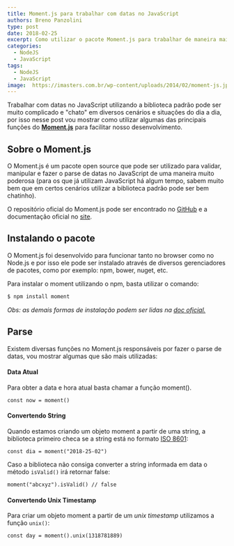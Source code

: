 ```yaml
---
title: Moment.js para trabalhar com datas no JavaScript
authors: Breno Panzolini
type: post
date: 2018-02-25
excerpt: Como utilizar o pacote Moment.js para trabalhar de maneira mais eficiente com datas no JavaScript.
categories:
  - NodeJS
  - JavaScript
tags:
  - NodeJS
  - JavaScript
image:  https://imasters.com.br/wp-content/uploads/2014/02/moment-js.jpg
---
```


Trabalhar com datas no JavaScript utilizando a biblioteca padrão pode ser muito complicado e "chato" em diversos cenários e situações do dia a dia, por isso nesse post vou mostrar como utilizar algumas das principais funções do [**Moment.js**](http://momentjs.com/) para facilitar nosso desenvolvimento.

## Sobre o Moment.js

O Moment.js é um pacote open source que pode ser utilizado para validar, manipular e fazer o parse de datas no JavaScript de uma maneira muito poderosa (para os que já utilizam JavaScript há algum tempo, sabem muito bem que em certos cenários utilizar a biblioteca padrão pode ser bem chatinho).

O repositório oficial do Moment.js pode ser encontrado no [GitHub](https://github.com/moment/moment) e a documentação oficial no [site](http://momentjs.com/docs/).

## Instalando o pacote

O Moment.js foi desenvolvido para funcionar tanto no browser como no Node.js e por isso ele pode ser instalado através de diversos gerenciadores de pacotes, como por exemplo: npm, bower, nuget, etc.

Para instalar o moment utilizando o npm, basta utilizar o comando:

```sh
$ npm install moment
```

*Obs: as demais formas de instalação podem ser lidas na [doc oficial.](http://momentjs.com/docs/#/use-it/)*

## Parse

Existem diversas funções no Moment.js responsáveis por fazer o parse de datas, vou mostrar algumas que são mais utilizadas:

#### Data Atual

Para obter a data e hora atual basta chamar a função moment().

```
const now = moment()
```

#### Convertendo String

Quando estamos criando um objeto moment a partir de uma string, a biblioteca primeiro checa se a string está no formato [ISO 8601](https://en.wikipedia.org/wiki/ISO_8601):

```
const dia = moment("2018-25-02")
```

Caso a biblioteca não consiga converter a string informada em data o método `isValid()` irá retornar false:

```
moment("abcxyz").isValid() // false
```

#### Convertendo Unix Timestamp

Para criar um objeto moment a partir de um *unix timestamp* utilizamos a função `unix()`:

```
const day = moment().unix(1318781889)
```
